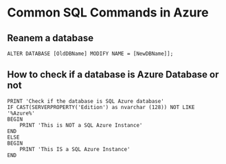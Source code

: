 # Common SQL Commands in Azure



## Reanem a database 
```
ALTER DATABASE [OldDBName] MODIFY NAME = [NewDBName]];
```


## How to check if a database is Azure Database or not
```
PRINT 'Check if the database is SQL Azure database'
IF CAST(SERVERPROPERTY('Edition') as nvarchar (128)) NOT LIKE '%Azure%'
BEGIN
    PRINT 'This is NOT a SQL Azure Instance'
END
ELSE
BEGIN
    PRINT 'This IS a SQL Azure Instance'
END
```


